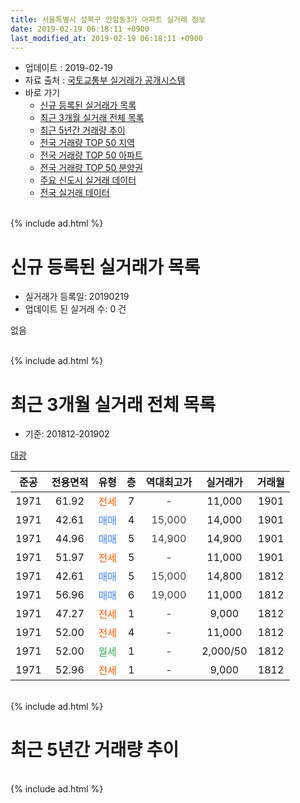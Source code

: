 ```yaml
---
title: 서울특별시 성북구 안암동3가 아파트 실거래 정보
date: 2019-02-19 06:18:11 +0900
last_modified_at: 2019-02-19 06:18:11 +0900
---
```


* 업데이트 : 2019-02-19
* 자료 출처 : [국토교통부 실거래가 공개시스템](http://rt.molit.go.kr)
* 바로 가기
    * [신규 등록된 실거래가 목록](#신규-등록된-실거래가-목록)
    * [최근 3개월 실거래 전체 목록](#최근-3개월-실거래-전체-목록)
    * [최근 5년간 거래량 추이](#최근-5년간-거래량-추이)
    * [전국 거래량 TOP 50 지역](https://inasie.github.io/apt-trade-info/최근-3개월-전국에서-가장-거래가-많이-발생한-지역)
    * [전국 거래량 TOP 50 아파트](https://inasie.github.io/apt-trade-info/최근-3개월-전국에서-가장-거래가-많이-발생한-아파트)
    * [전국 거래량 TOP 50 분양권](https://inasie.github.io/apt-trade-info/최근-3개월-전국에서-가장-거래가-많이-발생한-분양권)
    * [주요 신도시 실거래 데이터](https://inasie.github.io/apt-trade-info/주요-신도시)
    * [전국 실거래 데이터](https://inasie.github.io/apt-trade-info/전국)
<br>
{% include ad.html %}
<br>

# 신규 등록된 실거래가 목록
* 실거래가 등록일: 20190219
* 업데이트 된 실거래 수: 0 건

없음

<br>
{% include ad.html %}
<br>

# 최근 3개월 실거래 전체 목록
* 기준: 201812-201902


[대광](https://search.naver.com/search.naver?query=%EC%84%9C%EC%9A%B8%ED%8A%B9%EB%B3%84%EC%8B%9C+%EC%84%B1%EB%B6%81%EA%B5%AC+%EC%95%88%EC%95%94%EB%8F%993%EA%B0%80+%EB%8C%80%EA%B4%91)

|준공|전용면적|유형|층|역대최고가|실거래가|거래월|
|:---:|:---:|:---:|:---:|:---:|:---:|:---:|
|1971|61.92|<span style="color:#ff5a00">전세</span>|7|<span style="color:#444444">-</span>|11,000|1901|
|1971|42.61|<span style="color:#4285f3">매매</span>|4|<span style="color:#444444">15,000</span>|14,000|1901|
|1971|44.96|<span style="color:#4285f3">매매</span>|5|<span style="color:#444444">14,900</span>|14,900|1901|
|1971|51.97|<span style="color:#ff5a00">전세</span>|5|<span style="color:#444444">-</span>|11,000|1901|
|1971|42.61|<span style="color:#4285f3">매매</span>|5|<span style="color:#444444">15,000</span>|14,800|1812|
|1971|56.96|<span style="color:#4285f3">매매</span>|6|<span style="color:#444444">19,000</span>|11,000|1812|
|1971|47.27|<span style="color:#ff5a00">전세</span>|1|<span style="color:#444444">-</span>|9,000|1812|
|1971|52.00|<span style="color:#ff5a00">전세</span>|4|<span style="color:#444444">-</span>|11,000|1812|
|1971|52.00|<span style="color:#34a853">월세</span>|1|<span style="color:#444444">-</span>|2,000/50|1812|
|1971|52.96|<span style="color:#ff5a00">전세</span>|1|<span style="color:#444444">-</span>|9,000|1812|


<br>
{% include ad.html %}
<br>

# 최근 5년간 거래량 추이


<div style="width:100%;">
    <canvas id="deal_progress" height="200"></canvas>
</div>

<script>
new Chart(document.getElementById("deal_progress"), {
    type: 'line',
    data: {
        labels: ['201402','201403','201404','201405','201406','201407','201408','201409','201410','201411','201412','201501','201502','201503','201504','201505','201506','201507','201508','201509','201510','201511','201512','201601','201602','201603','201604','201605','201606','201607','201608','201609','201610','201611','201612','201701','201702','201703','201704','201705','201706','201707','201708','201709','201710','201711','201712','201801','201802','201803','201804','201805','201806','201807','201808','201809','201810','201811','201812','201901','201902'],
        datasets: [{
            label: '매매',
            pointRadius: 1,
            data: [3, 1, 4, 4, 3, 3, 3, 3, 4, 2, 1, 5, 3, 3, 4, 4, 5, 5, 2, 2, 3, 3, 0, 3, 2, 2, 2, 2, 5, 0, 5, 6, 3, 5, 3, 1, 5, 3, 0, 1, 3, 6, 2, 1, 4, 2, 2, 6, 8, 2, 4, 2, 1, 3, 5, 7, 3, 4, 2, 2, 0],
            borderColor: "rgba(255, 201, 14, 1)",
            backgroundColor: "rgba(255, 201, 14, 0.5)",
            fill: false,
            lineTension: 0
        },{
            label: '전월세',
            pointRadius: 1,
            data: [2, 6, 6, 1, 3, 4, 2, 2, 2, 3, 5, 4, 7, 4, 1, 7, 0, 4, 2, 4, 1, 0, 2, 3, 2, 6, 5, 1, 4, 1, 5, 1, 1, 5, 1, 2, 4, 5, 3, 2, 3, 3, 8, 2, 4, 1, 3, 2, 0, 7, 1, 3, 2, 2, 0, 3, 4, 4, 4, 2, 0],
            borderColor: "rgba(0, 141, 185, 1)",
            backgroundColor: "rgba(0, 141, 185, 0.5)",
            fill: false,
            lineTension: 0
        }
        ]
    },
    options: {
        responsive: true,
        title: {
            display: false
        },
        tooltips: {
            mode: 'index',
            intersect: false
        },
        hover: {
            mode: 'nearest',
            intersect: true
        },
        scales: {
            xAxes: [{
                display: true,
                scaleLabel: {
                    display: true,
                    labelString: '년/월'
                }
            }],
            yAxes: [{
                display: true,
                ticks: {
                    suggestedMin: 0,
                },
                scaleLabel: {
                    display: true,
                    labelString: '실거래 수'
                }
            }]
        }
    }
});

</script>


<br>
{% include ad.html %}
<br>

